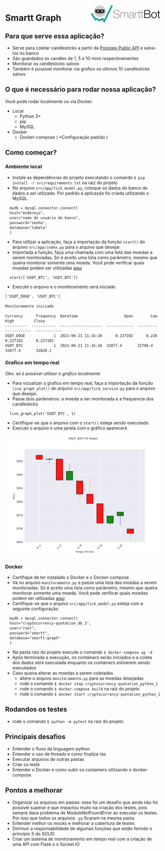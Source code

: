 <img 
  src="./public/logo.png" 
  alt="smarttbot logo" 
  align="right" 
/>

# Smartt Graph

## Para que serve essa aplicação?
  - Serve para coletar candlesticks a partir da [Poloniex Public API](https://docs.poloniex.com/#introduction) e salva-los no banco
  - São guardados os candles de 1, 5 e 10 mins respectivamentes
  - Monitorar os candlesticks salvos 
  - Também é possivel monitorar via grafico os ultimos 10 candlesticks salvos

## O que é necessário para rodar nossa aplicação?
Você pode rodar localmente ou via Docker.
  - Local
    - Python 3+
    - pip
    - MySQL
  - Docker
    - Docker-compose ( *Configuração padrão )

## Como começar?
  ### Ambiente local
  - Instale as dependências do projeto executando o comando `$ pip install -r src/requirements.txt` na raiz do projeto
  - No arquivo `src/app/tick_model.py`, coloque os dados do banco de dados a ser utilizado. Por padrão a aplicação foi criada utilizando o MySQL.
  
  ```
    mydb = mysql.connector.connect(
    host="endereço",
    user="nome do usuário do banco",
    password="senha",
    database="tabela"
    )
  ```
  - Para utilizar a aplicação, faça a importação da função `start()` do arquivo `src/app/index.py` para o arquivo que desejar.
  - Importada a função, faça uma chamada com uma lista das moedas a serem monitoradas. Só é aceito uma lista como parâmetro, mesmo que queira monitorar somente uma moeda. Você pode verificar quais moedas podem ser utilizadas [aqui](https://docs.poloniex.com/#currency-pair-ids)
  
  ```
    start(['USDT_BTC', 'USDT_BTC'])
  ```
  
  - Execute o arquivo e o monitoramento será iniciado

  ```
  ['USDT_DOGE', 'USDT_BTC']

  Monitoramento iniciado

  Currency      Frequency  Datetime                     Open        Low          High         Close
  ----------  -----------  -------------------  ------------  ---------  ------------  ------------
  USDT_DOGE             1  2021-06-21 11:16:26      0.227102      0.226      0.227102      0.227102
  USDT_BTC              1  2021-06-21 11:16:26  32877.4       32798.4    32877.4       32828.1
  
  ```

  ### Grafico em tempo real
  
  *Obs: só é possivel utilizar o grafico localmente*
  - Para vizualizar o grafico em tempo real, faça a importação da função `live_graph_plot()` do arquivo `src/app/tick_service.py` para o arquivo que desejar.
  - Passe dois parâmetros: a moeda a ser monitorada e a frequencia dos candlesticks
  
  ```
    live_graph_plot('USDT_BTC', 1)
  ```
  - Certifique-se que o arquivo com o `start()` esteja sendo executado
  - Execute o arquivo e uma janela com o gráfico aparecerá
  
  <img src="./public/grafico.png" alt="grafico" width=600 />


  ### Docker
  - Certifique de ter instalado o Docker e o Docker-compose
  - Vá no arquivo `monitoramento.py` e passe uma lista das moedas a serem monitoradas. Só é aceito uma lista como parâmetro, mesmo que queira monitorar somente uma moeda. Você pode verificar quais moedas podem ser utilizadas [aqui](https://docs.poloniex.com/#currency-pair-ids)
  - Certifique-se que o arquivo `src/app/tick_model.py` esteja com a seguinte configuração
  
  ```
    mydb = mysql.connector.connect(
    host="cryptocurrency-quotation_db_1",
    user="root",
    password="smartt",
    database="smartt-graph"
    )
  ```
  - Na pasta raiz do projeto execute o comando `$ docker-compose up -d`
  - Após terminada a execução, os containers serão iniciados e a coleta dos dados será executada enquanto os containers estiverem sendo executados
  - Caso queira alterar as moedas a serem coletadas
    - altere o arquivo `monitoramento.py` para as moedas desejadas
    - rode o comando `$ docker stop cryptocurrency-quotation_python_1`
    - rode o comando `$ docker-compose build` na raiz do projeto
    - rode o comando `$ docker start cryptocurrency-quotation_python_1`

## Rodandos os testes
  - rode o comando `$ python -m pytest` na raiz do projeto


## Principais desafios
  - Entender o fluxo da linguagem python
  - Entender o uso de threads e como finaliza-las
  - Executar arquivos de outras pastas
  - Criar os teste
  - Entender o Docker e como subir os containers utilizando o docker-compose

## Pontos a melhorar
 - Organizar os arquivos em pastas: esse foi um desafio que ainda não foi possivel superar e que impactou muito na criação dos testes, pois sempre dava problema de ModuleNotFoundError ao executar os testes. Por isso que todos os arquivos `.py` ficaram na mesma pasta
 - Entender melhor os mocks e melhorar a cobertura de testes
 - Diminuir a responsabilidade de algumas funções que estão ferindo o principio S do SOLID
 - Criar um sistema de monitoramento em tempo real com a criação de uma API com Flask e o Socket.IO